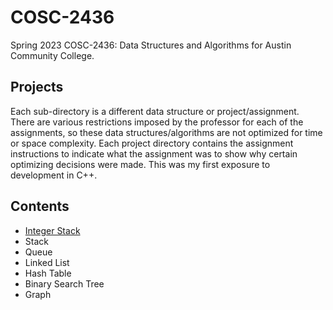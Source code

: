 # COSC-2436
Spring 2023 COSC-2436: Data Structures and Algorithms for Austin Community College.

## Projects
Each sub-directory is a different data structure or project/assignment. There are various restrictions imposed by the professor for each of the assignments, so these data structures/algorithms are not optimized for time or space complexity. Each project directory contains the assignment instructions to indicate what the assignment was to show why certain optimizing decisions were made. This was my first exposure to development in C++.

## Contents
- [Integer Stack](./intStack/)
- Stack
- Queue
- Linked List
- Hash Table
- Binary Search Tree
- Graph

